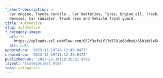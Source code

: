 ```yaml
---
f_short-description: >-
  Car engine, Toyota corolla , Car batteries, Tyres, Engine oil, Tracking
  devices, Car radiator, Truck rims and Vehicle front guard. 
title: Automotive
slug: automotive
f_category-image:
  url: >-
    https://uploads-ssl.webflow.com/657f3efa1f17d5781e66dbe9/6581dd145ac216cddf4bbc5a_iStock-927781468.jpg
  alt: null
updated-on: '2023-12-19T18:12:40.847Z'
created-on: '2023-12-19T18:12:40.847Z'
published-on: '2023-12-19T18:26:01.079Z'
layout: '[categories].html'
tags: categories
---
```



